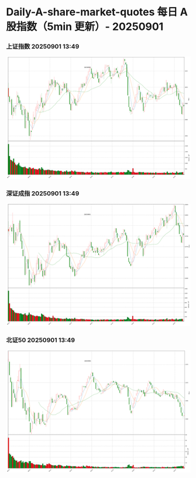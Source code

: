 
# Daily-A-share-market-quotes 每日 A 股指数（5min 更新）- 20250901

### 上证指数 20250901 13:49
![](./fig/2025/9/20250901-sh000001.png)

### 深证成指 20250901 13:49
![](./fig/2025/9/20250901-sz399001.png)

### 北证50 20250901 13:49
![](./fig/2025/9/20250901-bj899050.png)
